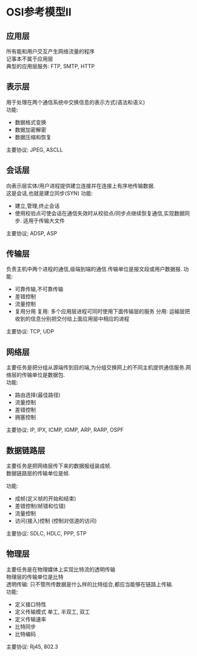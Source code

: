 # OSI参考模型II

## 应用层

所有能和用户交互产生网络流量的程序  
记事本不属于应用层  
典型的应用层服务: FTP, SMTP, HTTP

## 表示层

用于处理在两个通信系统中交换信息的表示方式(语法和语义)  
功能:

- 数据格式变换
- 数据加密解密
- 数据压缩和恢复

主要协议: JPEG, ASCLL

## 会话层

向表示层实体/用户进程提供建立连接并在连接上有序地传输数据.  
这是会话,也就是建立同步(SYN)
功能:

- 建立,管理,终止会话
- 使用校验点可使会话在通信失效时从校验点/同步点继续恢复通信,实现数据同步. 适用于传输大文件

主要协议; ADSP, ASP

## 传输层

负责主机中两个进程的通信,级端到端的通信.传输单位是报文段或用户数据报.
功能:

- 可靠传输,不可靠传输
- 差错控制
- 流量控制
- 复用分用
  复用: 多个应用层进程可同时使用下面传输层的服务
  分用: 运输层把收到的信息分别把交付给上面应用层中相应的进程

主要协议: TCP, UDP

## 网络层

主要任务是把分组从源端传到目的端,为分组交换网上的不同主机提供通信服务.网络层的传输单位是数据包.  
功能:

- 路由选择(最佳路径)
- 流量控制
- 差错控制
- 拥塞控制

主要协议: IP, IPX, ICMP, IGMP, ARP, RARP, OSPF

## 数据链路层

主要任务是把网络层传下来的数据报组装成帧.  
数据链路层的传输单位是帧.

功能:

- 成帧(定义帧的开始和结束)
- 差错控制(帧错和位错)
- 流量控制
- 访问(接入)控制 (控制对信道的访问)

主要协议: SDLC, HDLC, PPP, STP

## 物理层

主要任务是在物理媒体上实现比特流的透明传输  
物理层的传输单位是比特  
透明传输: 只不管所传数据是什么样的比特组合,都应当能够在链路上传输.  
功能:

- 定义接口特性
- 定义传输模式 单工, 半双工, 双工
- 定义传输速率
- 比特同步
- 比特编码

主要协议: Rj45, 802.3
